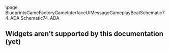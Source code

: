 \page BlueprintsGameFactoryGameInterfaceUIMessageGameplayBeatSchematic74_ADA Schematic74_ADA
## Widgets aren't supported by this documentation (yet)
